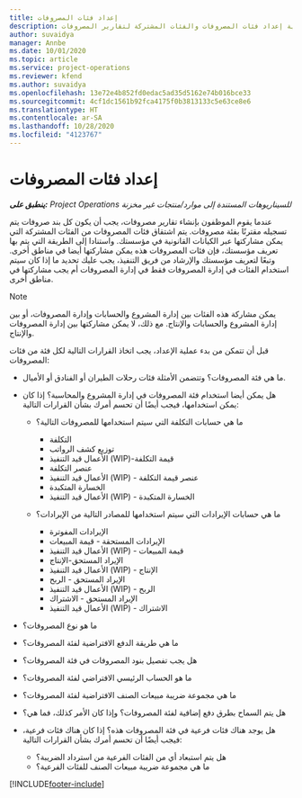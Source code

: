 ```yaml
---
title: إعداد فئات المصروفات
description: يقدم هذا الموضوع معلومات حول كيفية إعداد فئات المصروفات والفئات المشتركة لتقارير المصروفات.
author: suvaidya
manager: Annbe
ms.date: 10/01/2020
ms.topic: article
ms.service: project-operations
ms.reviewer: kfend
ms.author: suvaidya
ms.openlocfilehash: 13e72e4b852fd0edac5ad35d5162e74b016bce33
ms.sourcegitcommit: 4cf1dc1561b92fca4175f0b3813133c5e63ce8e6
ms.translationtype: HT
ms.contentlocale: ar-SA
ms.lasthandoff: 10/28/2020
ms.locfileid: "4123767"
---
```

# <a name="set-up-expense-categories"></a>إعداد فئات المصروفات

_**ينطبق على:** Project Operations للسيناريوهات المستندة إلى موارد/منتجات غير مخزنة‬_

عندما يقوم الموظفون بإنشاء تقارير مصروفات، يجب أن يكون كل بند صروفات يتم تسجيله مقترنًا بفئة مصروفات. يتم اشتقاق فئات المصروفات من الفئات المشتركة التي يمكن مشاركتها عبر الكيانات القانونية في مؤسستك. واستنادا إلى الطريقة التي يتم بها تعريف مؤسستك، فإن فئات المصروفات هذه يمكن مشاركتها أيضا في مناطق أخرى. وتبعًا لتعريف مؤسستك والإرشاد من فريق التنفيذ، يجب عليك تحديد ما إذا كان سيتم استخدام الفئات في إدارة المصروفات فقط في إدارة المصروفات أم يجب مشاركتها في مناطق أخرى.

> [!NOTE]
> يمكن مشاركة هذه الفئات بين إدارة المشروع والحسابات وإدارة المصروفات، أو بين إدارة المشروع والحسابات والإنتاج. مع ذلك، لا يمكن مشاركتها بين إدارة المصروفات والإنتاج.

قبل أن تتمكن من بدء عملية الإعداد، يجب اتخاذ القرارات التالية لكل فئة من فئات المصروفات:

- ما هي فئة المصروفات؟ وتتضمن الأمثلة فئات رحلات الطيران أو الفنادق أو الأميال.
- هل يمكن أيضا استخدام فئة المصروفات في إدارة المشروع والمحاسبة؟ إذا كان يمكن استخدامها، فيجب أيضًا أن تحسم أمرك بشأن القرارات التالية:

    - ما هي حسابات التكلفة التي سيتم استخدامها للمصروفات التالية؟

        - التكلفة
        - توزيع كشف الرواتب
        - الأعمال قيد التنفيذ (WIP)-قيمة التكلفة
        - عنصر التكلفة
        - الأعمال قيد التنفيذ (WIP) - عنصر قيمة التكلفة
        - الخسارة المتكبدة
        - الأعمال قيد التنفيذ (WIP) - الخسارة المتكبدة

    - ما هي حسابات الإيرادات التي سيتم استخدامها للمصادر التالية من الإيرادات؟

        - الإيرادات المفوترة
        - الإيرادات المستحقة - قيمة المبيعات
        - الأعمال قيد التنفيذ (WIP) - قيمة المبيعات
        - الإيراد المستحق-الإنتاج
        - الأعمال قيد التنفيذ (WIP) - الإنتاج
        - الإيراد المستحق - الربح
        - الأعمال قيد التنفيذ (WIP) - الربح
        - الإيراد المستحق - الاشتراك
        - الأعمال قيد التنفيذ (WIP) - الاشتراك

- ما هو نوع المصروفات؟
- ما هي طريقة الدفع الافتراضية لفئة المصروفات؟
- هل يجب تفصيل بنود المصروفات في فئة المصروفات؟
- ما هو الحساب الرئيسي الافتراضي لفئة المصروفات؟
- ما هي مجموعة ضريبة مبيعات الصنف الافتراضية لفئة المصروفات؟
- هل يتم السماح بطرق دفع إضافية لفئة المصروفات؟ وإذا كان الأمر كذلك، فما هي؟
- هل يوجد هناك فئات فرعية في فئة المصروفات هذه؟ إذا كان هناك فئات فرعية، فيجب أيضًا أن تحسم أمرك بشأن القرارات التالية:

    - هل يتم استبعاد أي من الفئات الفرعية من استرداد الضريبة؟
    - ما هي مجموعة ضريبة مبيعات الصنف للفئات الفرعية؟


[!INCLUDE[footer-include](../includes/footer-banner.md)]